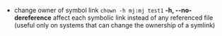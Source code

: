- change owner of symbol link
`chown -h mj:mj test1`
**-h, --no-dereference** affect each symbolic link instead of any referenced file (useful only on systems that can change the ownership of a symlink)
